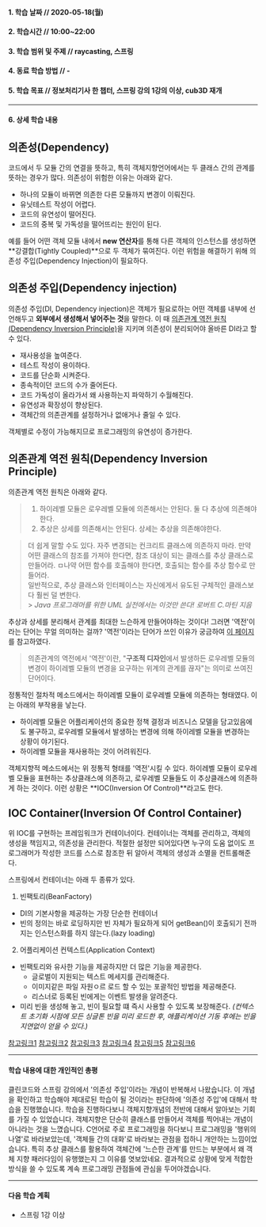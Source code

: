 #### 1. 학습 날짜 // 2020-05-18(월)

#### 2. 학습시간 // 10:00~22:00

#### 3. 학습 범위 및 주제 // raycasting, 스프링

#### 4. 동료 학습 방법 // -

#### 5. 학습 목표 // 정보처리기사 한 챕터, 스프링 강의 1강의 이상, cub3D 재개

---

#### 6. 상세 학습 내용

## 의존성(Dependency)

코드에서 두 모듈 간의 연결을 뜻하고, 특히 객체지향언어에서는 두 클래스 간의 관계를 뜻하는 경우가 많다.
의존성이 위험한 이유는 아래와 같다.

- 하나의 모듈이 바뀌면 의존한 다른 모듈까지 변경이 이뤄진다.
- 유닛테스트 작성이 어렵다.
- 코드의 유연성이 떨어진다.
- 코드의 중복 및 가독성을 떨어뜨리는 원인이 된다.

예를 들어 어떤 객체 모듈 내에서 **new 연산자**를 통해 다른 객체의 인스턴스를 생성하면 **강결합(Tightly Coupled)**으로 두 객체가 묶여진다.
이런 위험을 해결하기 위해 의존성 주입(Dependency Injection)이 필요하다.

## 의존성 주입(Dependency injection)

의존성 주입(DI, Dependency injection)은 객체가 필요로하는 어떤 객체를 내부에 선언해두고 **외부에서 생성해서 넣어주는 것**을 말한다. 이 때 [의존관계 역전 원칙(Dependency Inversion Principle)](https://ko.wikipedia.org/wiki/%EC%9D%98%EC%A1%B4%EA%B4%80%EA%B3%84_%EC%97%AD%EC%A0%84_%EC%9B%90%EC%B9%99)을 지키며 의존성이 분리되어야 올바른 DI라고 할 수 있다.

- 재사용성을 높여준다.
- 테스트 작성이 용이하다.
- 코드를 단순화 시켜준다.
- 종속적이던 코드의 수가 줄어든다.
- 코드 가독성이 올라가서 왜 사용하는지 파악하기 수월해진다.
- 유연성과 확장성이 향상된다.
- 객체간의 의존관계를 설정하거나 없애거나 줄일 수 있다.

객체별로 수정이 가능해지므로 프로그래밍의 유연성이 증가한다.

## 의존관계 역전 원칙(Dependency Inversion Principle)

의존관계 역전 원칙은 아래와 같다.

> 1. 하이레벨 모듈은 로우레벨 모듈에 의존해서는 안된다. 둘 다 추상에 의존해야한다.
> 2. 추상은 상세를 의존해서는 안된다. 상세는 추상을 의존해야한다.

> 더 쉽게 말할 수도 있다. 자주 변경되는 컨크리트 클래스에 의존하지 마라. 만약 어떤 클래스의 참조를 가져야 한다면, 참조 대상이 되는 클래스를 추상 클래스로 만들어라. ㅁ나약 어떤 함수를 호출해야 한다면, 호출되는 함수를 추상 함수로 만들어라. <br>
> 일반적으로, 추상 클래스와 인터페이스는 자신에게서 유도된 구체적인 클래스보다 훨씬 덜 변한다.<br> > _Java 프로그래머를 위한 UML 실전에서는 이것만 쓴다! 로버트 C.마틴 지음_

추상과 상세를 분리해서 관계를 최대한 느슨하게 만들어야하는 것이다! 그러면 '역전'이라는 단어는 무얼 의미하는 걸까? '역전'이라는 단어가 쓰인 이유가 궁금하여 [이 페이지](https://vandbt.tistory.com/42)를 참고하였다.

> 의존관계의 역전에서 '역전'이란, "**구조적 디자인**에서 발생하든 로우레벨 모듈의 변경이 하이레벨 모듈의 변경을 요구하는 위계의 관계를 끊자"는 의미로 쓰여진 단어이다.

정통적인 절차적 메소드에서는 하이레벨 모듈이 로우레벨 모듈에 의존하는 형태였다. 이는 아래의 부작용을 낳는다.

- 하이레벨 모듈은 어플리케이션의 중요한 정책 결정과 비즈니스 모델을 담고있음에도 불구하고, 로우레벨 모듈에서 발생하는 변경에 의해 하이레벨 모듈을 변경하는 상황이 야기된다.
- 하이레벨 모듈을 재사용하는 것이 어려워진다.

객체지향적 메소드에서는 위 정통적 형태를 '역전'시킬 수 있다. 하이레벨 모듈이 로우레벨 모듈을 표현하는 추상클래스에 의존하고, 로우레벨 모듈들도 이 추상클래스에 의존하게 하는 것이다.
이런 상황은 **IOC(Inversion Of Control)**라고도 한다.

## IOC Container(Inversion Of Control Container)

위 IOC를 구현하는 프레임워크가 컨테이너이다. 컨테이너는 객체를 관리하고, 객체의 생성을 책임지고, 의존성을 관리한다. 적절한 설정만 되어있다면 누구의 도움 없이도 프로그래머가 작성한 코드를 스스로 참조한 뒤 알아서 객체의 생성과 소멸을 컨트롤해준다.

스프링에서 컨테이너는 아래 두 종류가 있다.

1. 빈팩토리(BeanFactory)

- DI의 기본사항을 제공하는 가장 단순한 컨테이너
- 빈의 정의는 바로 로딩하지만 빈 자체가 필요하게 되어 getBean()이 호출되기 전까지는 인스턴스화를 하지 않는다.(lazy loading)

2. 어플리케이션 컨텍스트(Application Context)

- 빈팩토리와 유사한 기능을 제공하지만 더 많은 기능을 제공한다.
  - 글로벌이 지원되는 텍스트 메세지를 관리해준다.
  - 이미지같은 파일 자원ㅇ르 로드 할 수 있는 포괄적인 방법을 제공해준다.
  - 리스너로 등록된 빈에게는 이벤트 발생을 알려준다.
- 미리 빈을 생성해 놓고, 빈이 필요할 떄 즉시 사용할 수 있도록 보장해준다. _(컨텍스트 초기화 시점에 모든 싱글톤 빈을 미리 로드한 후, 애플리케이션 기동 후에는 빈을 지연없이 얻을 수 있다.)_

[참고링크1](https://effectiveprogramming.tistory.com/entry/%EA%B0%9D%EC%B2%B4%EC%A7%80%ED%96%A5%EC%9D%98-%EC%98%AC%EB%B0%94%EB%A5%B8-%EC%9D%B4%ED%95%B4-%EC%B1%85%EC%9E%84Responsibility)
[참고링크2](https://medium.com/@jang.wangsu/di-dependency-injection-%EC%9D%B4%EB%9E%80-1b12fdefec4f)
[참고링크3](https://engkimbs.tistory.com/602?category=767795)
[참고링크4](https://vandbt.tistory.com/42)
[참고링크5](https://medium.com/@jang.wangsu/di-inversion-of-control-container-%EB%9E%80-12ecd70ac7ea)
[참고링크6](https://limmmee.tistory.com/13)

---

#### 학습 내용에 대한 개인적인 총평

클린코드와 스프링 강의에서 '의존성 주입'이라는 개념이 반복해서 나왔습니다. 이 개념을 확인하고 학습해야 제대로된 학습이 될 것이라는 판단하에 '의존성 주입'에 대해서 학습을 진행했습니다. 학습을 진행하다보니 객체지향개념의 전반에 대해서 알아보는 기회를 가질 수 있었습니다. 객체지향은 단순히 클래스를 만들어서 객체를 찍어내는 개념이 아니라는 것을 느꼈습니다. C언어로 주로 프로그래밍을 하다보니 프로그래밍을 '행위의 나열'로 바라보았는데, '객체들 간의 대화'로 바라보는 관점을 접하니 개안하는 느낌이었습니다. 특히 추상 클래스를 활용하여 객체간에 '느슨한 관계'를 만드는 부분에서 왜 객체 지향 패러다임이 유행했는지 그 이유를 엿보았네요. 결과적으로 상황에 맞게 적합한 방식을 쓸 수 있도록 계속 프로그래밍 관점들에 관심을 두어야겠습니다.

---

#### 다음 학습 계획

- 스프링 1강 이상
